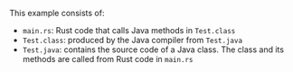 This example consists of:

* `main.rs`: Rust code that calls Java methods in `Test.class`
* `Test.class`: produced by the Java compiler from `Test.java`
* `Test.java`: contains the source code of a Java class.
    The class and its methods are called from Rust code in `main.rs`